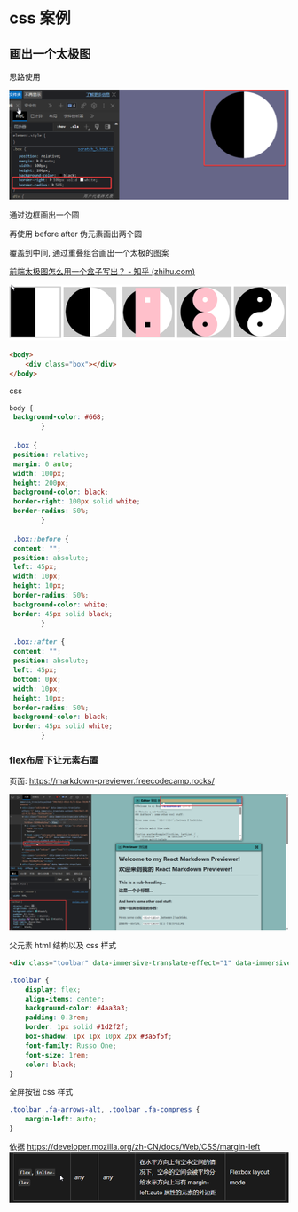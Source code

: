 # css 案例

## 画出一个太极图

思路使用

![](https://raw.githubusercontent.com/HongXiaoHong/images/main/picture/msedge_Yzg079gImK.png)

通过边框画出一个圆

再使用 before after 伪元素画出两个圆

覆盖到中间, 通过重叠组合画出一个太极的图案

[前端太极图怎么用一个盒子写出？ - 知乎 (zhihu.com)](https://zhuanlan.zhihu.com/p/386932078)

![](https://raw.githubusercontent.com/HongXiaoHong/images/main/picture/msedge_piP0FtY5QB.png)

```html
<body>
    <div class="box"></div>
</body>
```

css

```css
body {
 background-color: #668;
        }

 .box {
 position: relative;
 margin: 0 auto;
 width: 100px;
 height: 200px;
 background-color: black;
 border-right: 100px solid white;
 border-radius: 50%;
        }

 .box::before {
 content: "";
 position: absolute;
 left: 45px;
 width: 10px;
 height: 10px;
 border-radius: 50%;
 background-color: white;
 border: 45px solid black;
        }

 .box::after {
 content: "";
 position: absolute;
 left: 45px;
 bottom: 0px;
 width: 10px;
 height: 10px;
 border-radius: 50%;
 background-color: black;
 border: 45px solid white;
        }
```

### flex布局下让元素右置
页面: https://markdown-previewer.freecodecamp.rocks/


![](https://raw.githubusercontent.com/HongXiaoHong/images/main/picture/msedge_mCVc30N4wN.png)

父元素 html 结构以及 css 样式
```html
<div class="toolbar" data-immersive-translate-effect="1" data-immersive_translate_walked="94b78d13-05cd-4c7d-82ae-78190ed4d3ea"><i class="fa fa-free-code-camp" title="no-stack-dub-sack"></i>Editor<font class="notranslate immersive-translate-target-wrapper" lang="zh-CN" data-immersive-translate-translation-element-mark="1"><font class="notranslate" data-immersive-translate-translation-element-mark="1">&nbsp;</font><font class="notranslate immersive-translate-target-translation-theme-none immersive-translate-target-translation-inline-wrapper-theme-none immersive-translate-target-translation-inline-wrapper" data-immersive-translate-translation-element-mark="1"><font class="notranslate immersive-translate-target-inner immersive-translate-target-translation-theme-none-inner" data-immersive-translate-translation-element-mark="1">编辑 器</font></font></font><i class="fa fa-arrows-alt"></i></div>
```

```css
.toolbar {
    display: flex;
    align-items: center;
    background-color: #4aa3a3;
    padding: 0.3rem;
    border: 1px solid #1d2f2f;
    box-shadow: 1px 1px 10px 2px #3a5f5f;
    font-family: Russo One;
    font-size: 1rem;
    color: black;
}
```

全屏按钮 css 样式
```css
.toolbar .fa-arrows-alt, .toolbar .fa-compress {
    margin-left: auto;
}
```

依据 https://developer.mozilla.org/zh-CN/docs/Web/CSS/margin-left
![](https://raw.githubusercontent.com/HongXiaoHong/images/main/picture/msedge_2L74U0VoXi.png)